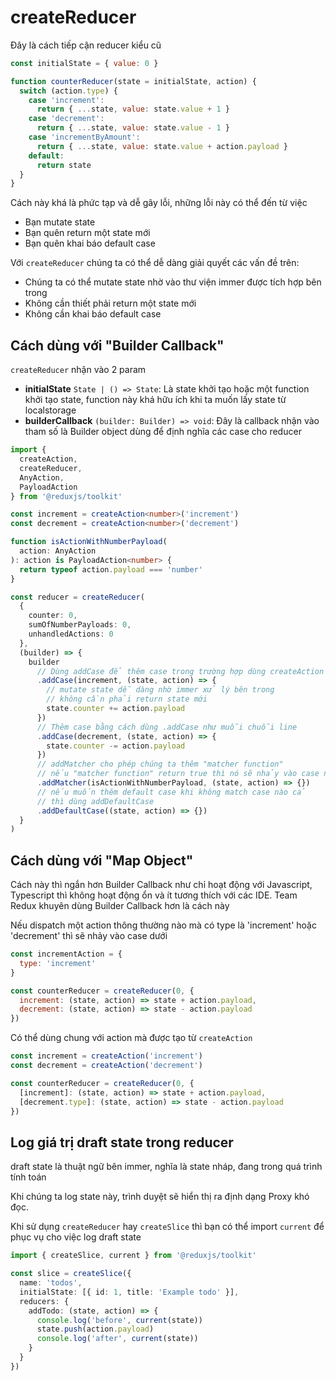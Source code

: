 # createReducer

Đây là cách tiếp cận reducer kiểu cũ

```js
const initialState = { value: 0 }

function counterReducer(state = initialState, action) {
  switch (action.type) {
    case 'increment':
      return { ...state, value: state.value + 1 }
    case 'decrement':
      return { ...state, value: state.value - 1 }
    case 'incrementByAmount':
      return { ...state, value: state.value + action.payload }
    default:
      return state
  }
}
```

Cách này khá là phức tạp và dễ gây lỗi, những lỗi này có thể đến từ việc

- Bạn mutate state
- Bạn quên return một state mới
- Bạn quên khai báo default case

Với `createReducer` chúng ta có thể dễ dàng giải quyết các vấn đề trên:

- Chúng ta có thể mutate state nhờ vào thư viện immer được tích hợp bên trong
- Không cần thiết phải return một state mới
- Không cần khai báo default case

## Cách dùng với "Builder Callback"

`createReducer` nhận vào 2 param

- **initialState** `State | () => State`: Là state khởi tạo hoặc một function khởi tạo state, function này khá hữu ích khi ta muốn lấy state từ localstorage
- **builderCallback** `(builder: Builder) => void`: Đây là callback nhận vào tham số là Builder object dùng để định nghĩa các case cho reducer

```ts
import {
  createAction,
  createReducer,
  AnyAction,
  PayloadAction
} from '@reduxjs/toolkit'

const increment = createAction<number>('increment')
const decrement = createAction<number>('decrement')

function isActionWithNumberPayload(
  action: AnyAction
): action is PayloadAction<number> {
  return typeof action.payload === 'number'
}

const reducer = createReducer(
  {
    counter: 0,
    sumOfNumberPayloads: 0,
    unhandledActions: 0
  },
  (builder) => {
    builder
      // Dùng addCase để thêm case trong trường hợp dùng createAction
      .addCase(increment, (state, action) => {
        // mutate state dễ dàng nhờ immer xử lý bên trong
        // không cần phải return state mới
        state.counter += action.payload
      })
      // Thêm case bằng cách dùng .addCase như muỗi chuỗi line
      .addCase(decrement, (state, action) => {
        state.counter -= action.payload
      })
      // addMatcher cho phép chúng ta thêm "matcher function"
      // nếu "matcher function" return true thì nó sẽ nhảy vào case này
      .addMatcher(isActionWithNumberPayload, (state, action) => {})
      // nếu muốn thêm default case khi không match case nào cả
      // thì dùng addDefaultCase
      .addDefaultCase((state, action) => {})
  }
)
```

## Cách dùng với "Map Object"

Cách này thì ngắn hơn Builder Callback như chỉ hoạt động với Javascript, Typescript thì không hoạt động ổn và ít tương thích với các IDE. Team Redux khuyên dùng Builder Callback hơn là cách này

Nếu dispatch một action thông thường nào mà có type là 'increment' hoặc 'decrement' thì sẽ nhảy vào case dưới

```js
const incrementAction = {
  type: 'increment'
}
```

```js
const counterReducer = createReducer(0, {
  increment: (state, action) => state + action.payload,
  decrement: (state, action) => state - action.payload
})
```

Có thể dùng chung với action mà được tạo từ `createAction`

```js
const increment = createAction('increment')
const decrement = createAction('decrement')

const counterReducer = createReducer(0, {
  [increment]: (state, action) => state + action.payload,
  [decrement.type]: (state, action) => state - action.payload
})
```

## Log giá trị draft state trong reducer

draft state là thuật ngữ bên immer, nghĩa là state nháp, đang trong quá trình tính toán

Khi chúng ta log state này, trình duyệt sẽ hiển thị ra định dạng Proxy khó đọc.

Khi sử dụng `createReducer` hay `createSlice` thì bạn có thể import `current` để phục vụ cho việc log draft state

```ts
import { createSlice, current } from '@reduxjs/toolkit'

const slice = createSlice({
  name: 'todos',
  initialState: [{ id: 1, title: 'Example todo' }],
  reducers: {
    addTodo: (state, action) => {
      console.log('before', current(state))
      state.push(action.payload)
      console.log('after', current(state))
    }
  }
})
```
